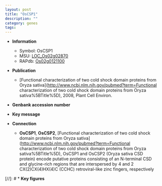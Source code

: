 ```yaml
---
layout: post
title: "OsCSP1"
description: ""
category: genes
tags: 
---
```


* **Information**  
    + Symbol: OsCSP1  
    + MSU: [LOC_Os02g02870](http://rice.plantbiology.msu.edu/cgi-bin/ORF_infopage.cgi?orf=LOC_Os02g02870)  
    + RAPdb: [Os02g0121100](http://rapdb.dna.affrc.go.jp/viewer/gbrowse_details/irgsp1?name=Os02g0121100)  

* **Publication**  
    + [Functional characterization of two cold shock domain proteins from Oryza sativa](http://www.ncbi.nlm.nih.gov/pubmed?term=Functional characterization of two cold shock domain proteins from Oryza sativa%5BTitle%5D), 2008, Plant Cell Environ.

* **Genbank accession number**  

* **Key message**  

* **Connection**  
    + __OsCSP1__, __OsCSP2__, [Functional characterization of two cold shock domain proteins from Oryza sativa](http://www.ncbi.nlm.nih.gov/pubmed?term=Functional characterization of two cold shock domain proteins from Oryza sativa%5BTitle%5D), OsCSP1 and OsCSP2 (Oryza sativa CSD protein) encode putative proteins consisting of an N-terminal CSD and glycine-rich regions that are interspersed by 4 and 2 CX(2)CX(4)HX(4)C (CCHC) retroviral-like zinc fingers, respectively

[//]: # * **Key figures**  


